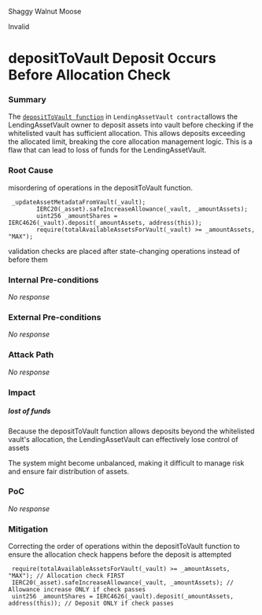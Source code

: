 Shaggy Walnut Moose

Invalid

# depositToVault Deposit Occurs Before Allocation Check

### Summary

The [`depositToVault function`](https://github.com/sherlock-audit/2025-01-peapods-finance/blob/main/contracts/contracts/LendingAssetVault.sol#L312C1-L315C79) in `LendingAssetVault contract`allows the LendingAssetVault owner to deposit assets into vault before checking if the whitelisted vault has sufficient allocation. This allows deposits exceeding the allocated limit, breaking the core allocation management logic.  This is a flaw that can lead to loss of funds for the LendingAssetVault.

### Root Cause

 misordering of operations in the depositToVault function.
```solidity
 _updateAssetMetadataFromVault(_vault);
        IERC20(_asset).safeIncreaseAllowance(_vault, _amountAssets);
        uint256 _amountShares = IERC4626(_vault).deposit(_amountAssets, address(this));
        require(totalAvailableAssetsForVault(_vault) >= _amountAssets, "MAX");
```
 validation checks are placed after state-changing operations instead of before them

### Internal Pre-conditions

_No response_

### External Pre-conditions

_No response_

### Attack Path

_No response_

### Impact

##### lost of funds
  Because the depositToVault function allows deposits beyond the whitelisted vault's allocation, the LendingAssetVault can effectively lose control of assets

 The system might become unbalanced, making it difficult to manage risk and ensure fair distribution of assets.

### PoC

_No response_

### Mitigation


Correcting  the order of operations within the depositToVault function to ensure the allocation check happens before the deposit is attempted
```  _updateAssetMetadataFromVault(_vault);
 require(totalAvailableAssetsForVault(_vault) >= _amountAssets, "MAX"); // Allocation check FIRST
 IERC20(_asset).safeIncreaseAllowance(_vault, _amountAssets); // Allowance increase ONLY if check passes
 uint256 _amountShares = IERC4626(_vault).deposit(_amountAssets, address(this)); // Deposit ONLY if check passes
```